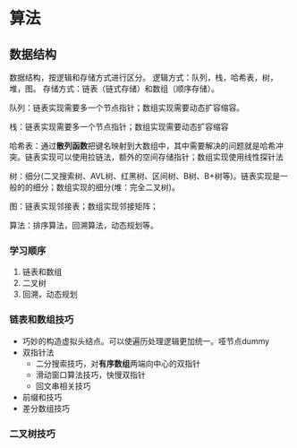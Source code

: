 # 算法

## 数据结构
数据结构，按逻辑和存储方式进行区分。
逻辑方式：队列，栈，哈希表，树，堆，图。
存储方式：链表（链式存储）和数组（顺序存储）。

队列：链表实现需要多一个节点指针；数组实现需要动态扩容缩容。

栈：链表实现需要多一个节点指针；数组实现需要动态扩容缩容

哈希表：通过**散列函数**把键名映射到大数组中，其中需要解决的问题就是哈希冲突。链表实现可以使用拉链法，额外的空间存储指针；数组实现使用线性探针法

树：细分(二叉搜索树、AVL树、红黑树、区间树、B树、B+树等)。链表实现是一般的的细分；数组实现的细分(堆：完全二叉树)。

图：链表实现邻接表；数组实现邻接矩阵；

算法：排序算法，回溯算法，动态规划等。


### 学习顺序
1. 链表和数组
2. 二叉树
3. 回溯，动态规划

### 链表和数组技巧
- 巧妙的构造虚拟头结点。可以使遍历处理逻辑更加统一。哑节点dummy
- 双指针法
    - 二分搜索技巧，对**有序数组**两端向中心的双指针
    - 滑动窗口算法技巧，快慢双指针
    - 回文串相关技巧
- 前缀和技巧
- 差分数组技巧

### 二叉树技巧